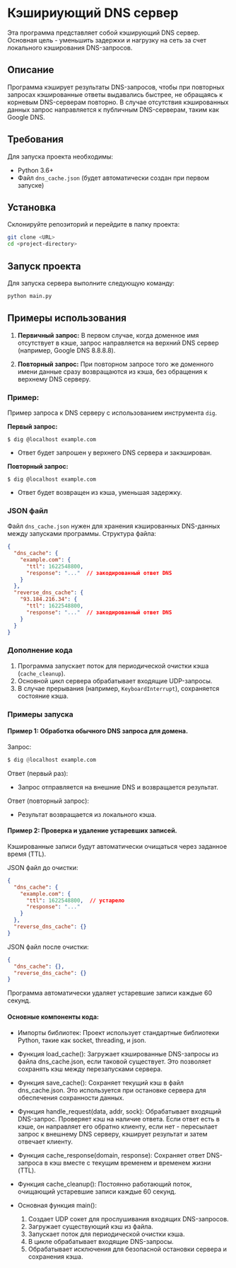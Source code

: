 # Кэшириующий DNS сервер

Эта программа представляет собой кэширующий DNS сервер. Основная цель - уменьшить задержки и нагрузку на сеть за счет локального кэширования DNS-запросов.

## Описание

Программа кэширует результаты DNS-запросов, чтобы при повторных запросах кэшированные ответы выдавались быстрее, не обращаясь к корневым DNS-серверам повторно. В случае отсутствия кэшированных данных запрос направляется к публичным DNS-серверам, таким как Google DNS.

## Требования

Для запуска проекта необходимы:
- Python 3.6+
- Файл `dns_cache.json` (будет автоматически создан при первом запуске)

## Установка

Склонируйте репозиторий и перейдите в папку проекта:
```bash
git clone <URL>
cd <project-directory>
```

## Запуск проекта

Для запуска сервера выполните следующую команду:
```bash
python main.py
```

## Примеры использования

1. **Первичный запрос:**
   В первом случае, когда доменное имя отсутствует в кэше, запрос направляется на верхний DNS сервер (например, Google DNS 8.8.8.8). 

2. **Повторный запрос:**
   При повторном запросе того же доменного имени данные сразу возвращаются из кэша, без обращения к верхнему DNS серверу.

### Пример:

Пример запроса к DNS серверу с использованием инструмента `dig`.

**Первый запрос:**
```
$ dig @localhost example.com
```
- Ответ будет запрошен у верхнего DNS сервера и закэширован.

**Повторный запрос:**
```
$ dig @localhost example.com
```
- Ответ будет возвращен из кэша, уменьшая задержку.



### JSON файл

Файл `dns_cache.json` нужен для хранения кэшированных DNS-данных между запусками программы. Структура файла:

```json
{
  "dns_cache": {
    "example.com": {
      "ttl": 1622548800,
      "response": "..."  // закодированный ответ DNS
    }
  },
  "reverse_dns_cache": {
    "93.184.216.34": {
      "ttl": 1622548800,
      "response": "..."  // закодированный ответ DNS
    }
  }
}
```

### Дополнение кода

1. Программа запускает поток для периодической очистки кэша (`cache_cleanup`).
2. Основной цикл сервера обрабатывает входящие UDP-запросы.
3. В случае прерывания (например, `KeyboardInterrupt`), сохраняется состояние кэша.

### Примеры запуска

#### Пример 1: Обработка обычного DNS запроса для домена.

Запрос:
```python
$ dig @localhost example.com
```

Ответ (первый раз):
- Запрос отправляется на внешние DNS и возвращается результат.

Ответ (повторный запрос):
- Результат возвращается из локального кэша.

#### Пример 2: Проверка и удаление устаревших записей.

Кэшированные записи будут автоматически очищаться через заданное время (TTL).

JSON файл до очистки:
```json
{
  "dns_cache": {
    "example.com": {
      "ttl": 1622548800,  // устарело
      "response": "..."
    }
  },
  "reverse_dns_cache": {}
}
```

JSON файл после очистки:
```json
{
  "dns_cache": {},
  "reverse_dns_cache": {}
}
```

Программа автоматически удаляет устаревшие записи каждые 60 секунд.

#### Основные компоненты кода:

- Импорты библиотек:
  Проект использует стандартные библиотеки Python, такие как socket, threading, и json.

- Функция load_cache():
  Загружает кэшированные DNS-запросы из файла dns_cache.json, если таковой существует. Это позволяет сохранять кэш между перезапусками сервера.

- Функция save_cache():
  Сохраняет текущий кэш в файл dns_cache.json. Это используется при остановке сервера для обеспечения сохранности данных.

- Функция handle_request(data, addr, sock):
  Обрабатывает входящий DNS-запрос. Проверяет кэш на наличие ответа. Если ответ есть в кэше, он направляет его обратно клиенту, если нет - пересылает запрос к внешнему DNS серверу, кэширует результат и затем отвечает клиенту.

- Функция cache_response(domain, response):
  Сохраняет ответ DNS-запроса в кэш вместе с текущим временем и временем жизни (TTL).

- Функция cache_cleanup():
  Постоянно работающий поток, очищающий устаревшие записи каждые 60 секунд.

- Основная функция main():
  1. Создает UDP сокет для прослушивания входящих DNS-запросов.
  2. Загружает существующий кэш из файла.
  3. Запускает поток для периодической очистки кэша.
  4. В цикле обрабатывает входящие DNS-запросы.
  5. Обрабатывает исключения для безопасной остановки сервера и сохранения кэша.